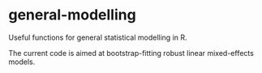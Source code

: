 # general-modelling
Useful functions for general statistical modelling in R.

The current code is aimed at bootstrap-fitting robust linear mixed-effects models.
